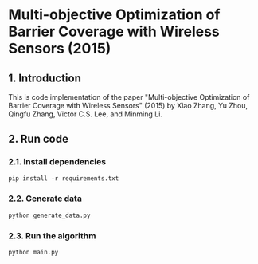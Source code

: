 # Multi-objective Optimization of Barrier Coverage with Wireless Sensors (2015)
## 1. Introduction
This is code implementation of the paper "Multi-objective Optimization of Barrier Coverage with Wireless Sensors" (2015) by Xiao Zhang, Yu Zhou, Qingfu Zhang, Victor C.S. Lee, and Minming Li.

## 2. Run code
### 2.1. Install dependencies
```python
pip install -r requirements.txt
```
### 2.2. Generate data
```python
python generate_data.py
```
### 2.3. Run the algorithm
```python
python main.py
```